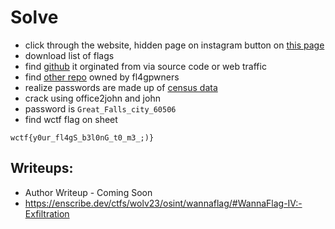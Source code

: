 # Solve

- click through the website, hidden page on instagram button on [this page](https://wanna-flag-d60bf7cd-012a-4fcc-9a4c-e60eca6b653f-tlejfksioa-ul.a.run.app/ctfs.html)
- download list of flags
- find [github](https://github.com/fl4gpwners/flaglist) it orginated from via source code or web traffic
- find [other repo](https://github.com/fl4gpwners/password-repo) owned by fl4gpwners
- realize passwords are made up of [census data](https://www.census.gov/data/tables/time-series/demo/popest/2020s-total-cities-and-towns.html)
- crack using office2john and john
- password is `Great_Falls_city_60506`
- find wctf flag on sheet

`wctf{y0ur_fl4gS_b3l0nG_t0_m3_;)}`

## Writeups:
- Author Writeup - Coming Soon
- https://enscribe.dev/ctfs/wolv23/osint/wannaflag/#WannaFlag-IV:-Exfiltration